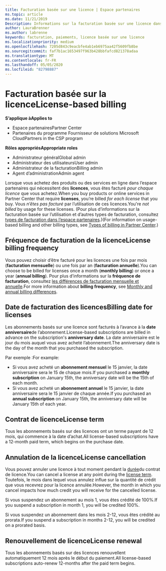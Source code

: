 ```yaml
---
title: Facturation basée sur une licence | Espace partenaires
ms.topic: article
ms.date: 11/21/2019
Description: Informations sur la facturation basée sur une licence dans l’espace partenaires, où vous êtes facturé par licence (et non par utilisation de licence).
author: LauraBrenner
ms.author: labrenne
keywords: facturation, paiements, licence basée sur une licence
ms.localizationpriority: medium
ms.openlocfilehash: 7205d843c9eacbfe4ab1eb6975aa42f5609fb8be
ms.sourcegitcommit: faf7b1ac1653497f963b428bbfafcd821378adaa
ms.translationtype: MT
ms.contentlocale: fr-FR
ms.lasthandoff: 05/05/2020
ms.locfileid: "82798887"
---
```

# <a name="license-based-billing"></a><span data-ttu-id="43def-104">Facturation basée sur la licence</span><span class="sxs-lookup"><span data-stu-id="43def-104">License-based billing</span></span>

<span data-ttu-id="43def-105">**S’applique à**</span><span class="sxs-lookup"><span data-stu-id="43def-105">**Applies to**</span></span>

- <span data-ttu-id="43def-106">Espace partenaires</span><span class="sxs-lookup"><span data-stu-id="43def-106">Partner Center</span></span>
- <span data-ttu-id="43def-107">Partenaires du programme Fournisseur de solutions Microsoft Cloud</span><span class="sxs-lookup"><span data-stu-id="43def-107">Partners in the CSP program</span></span>

<span data-ttu-id="43def-108">**Rôles appropriés**</span><span class="sxs-lookup"><span data-stu-id="43def-108">**Appropriate roles**</span></span>
-   <span data-ttu-id="43def-109">Administrateur général</span><span class="sxs-lookup"><span data-stu-id="43def-109">Global admin</span></span>
-   <span data-ttu-id="43def-110">Administrateur des utilisateurs</span><span class="sxs-lookup"><span data-stu-id="43def-110">User admin</span></span>
-   <span data-ttu-id="43def-111">Administrateur de la facturation</span><span class="sxs-lookup"><span data-stu-id="43def-111">Billing admin</span></span>
-   <span data-ttu-id="43def-112">Agent d’administration</span><span class="sxs-lookup"><span data-stu-id="43def-112">Admin agent</span></span>

<span data-ttu-id="43def-113">Lorsque vous achetez des produits ou des services en ligne dans l’espace partenaires qui nécessitent des **licences**, vous êtes facturé *pour chaque licence* que vous achetez.</span><span class="sxs-lookup"><span data-stu-id="43def-113">When you buy products or online services in Partner Center that require **licenses**, you’re billed *for each license* that you buy.</span></span> <span data-ttu-id="43def-114">Vous *n’êtes pas facturé* par l’utilisation de ces licences.</span><span class="sxs-lookup"><span data-stu-id="43def-114">You're *not billed* by usage for these licenses.</span></span> <span data-ttu-id="43def-115">(Pour plus d’informations sur la facturation basée sur l’utilisation et d’autres types de facturation, consultez [types de facturation dans l’espace partenaires](billing-different-types.md).)</span><span class="sxs-lookup"><span data-stu-id="43def-115">(For information on usage-based billing and other billing types, see [Types of billing in Partner Center](billing-different-types.md).)</span></span>

## <a name="license-billing-frequency"></a><span data-ttu-id="43def-116">Fréquence de facturation de la licence</span><span class="sxs-lookup"><span data-stu-id="43def-116">License billing frequency</span></span>

<span data-ttu-id="43def-117">Vous pouvez choisir d’être facturé pour les licences une fois par mois (**facturation mensuelle**) ou une fois par an (**facturation annuelle**).</span><span class="sxs-lookup"><span data-stu-id="43def-117">You can choose to be billed for licenses once a month (**monthly billing**) or once a year (**annual billing**).</span></span> <span data-ttu-id="43def-118">Pour plus d’informations sur la **fréquence de facturation**, consultez [les différences de facturation mensuelle et annuelle](billing-annual-monthly.md).</span><span class="sxs-lookup"><span data-stu-id="43def-118">For more information about **billing frequency**, see [Monthly and annual billing differences](billing-annual-monthly.md).</span></span>

## <a name="billing-date-for-licenses"></a><span data-ttu-id="43def-119">Date de facturation des licences</span><span class="sxs-lookup"><span data-stu-id="43def-119">Billing date for licenses</span></span>

<span data-ttu-id="43def-120">Les abonnements basés sur une licence sont facturés à l’avance à la **date anniversaire**de l’abonnement.</span><span class="sxs-lookup"><span data-stu-id="43def-120">License-based subscriptions are billed in advance on the subscription's **anniversary date**.</span></span> <span data-ttu-id="43def-121">La date anniversaire est le jour du mois auquel vous avez acheté l’abonnement.</span><span class="sxs-lookup"><span data-stu-id="43def-121">The anniversary date is the day of the month that you purchased the subscription.</span></span>

<span data-ttu-id="43def-122">Par exemple :</span><span class="sxs-lookup"><span data-stu-id="43def-122">For example:</span></span>

- <span data-ttu-id="43def-123">Si vous avez acheté un **abonnement mensuel** le 15 janvier, la date anniversaire sera le 15 de chaque mois.</span><span class="sxs-lookup"><span data-stu-id="43def-123">If you purchased a **monthly subscription** on January 15th, the anniversary date will be the 15th of each month.</span></span>
- <span data-ttu-id="43def-124">Si vous avez acheté un **abonnement annuel** le 15 janvier, la date anniversaire sera le 15 janvier de chaque année.</span><span class="sxs-lookup"><span data-stu-id="43def-124">If you purchased an **annual subscription** on January 15th, the anniversary date will be January 15th of each year.</span></span>

## <a name="license-term"></a><span data-ttu-id="43def-125">Contrat de licence</span><span class="sxs-lookup"><span data-stu-id="43def-125">License term</span></span>

<span data-ttu-id="43def-126">Tous les abonnements basés sur des licences ont un terme payant de 12 mois, qui commence à la date d’achat.</span><span class="sxs-lookup"><span data-stu-id="43def-126">All license-based subscriptions have a 12-month paid term, which begins on the purchase date.</span></span>

## <a name="license-cancellation"></a><span data-ttu-id="43def-127">Annulation de la licence</span><span class="sxs-lookup"><span data-stu-id="43def-127">License cancellation</span></span>

<span data-ttu-id="43def-128">Vous pouvez annuler une licence à tout moment pendant la [durée](#license-term)du contrat de licence.</span><span class="sxs-lookup"><span data-stu-id="43def-128">You can cancel a license at any point during the [license term](#license-term).</span></span> <span data-ttu-id="43def-129">Toutefois, le mois dans lequel vous annulez influe sur la quantité de crédit que vous recevrez pour la licence annulée.</span><span class="sxs-lookup"><span data-stu-id="43def-129">However, the month in which you cancel impacts how much credit you will receive for the cancelled license.</span></span>

<span data-ttu-id="43def-130">Si vous suspendez un abonnement au mois 1, vous êtes crédité de 100%.</span><span class="sxs-lookup"><span data-stu-id="43def-130">If you suspend a subscription in month 1, you will be credited 100%.</span></span>

<span data-ttu-id="43def-131">Si vous suspendez un abonnement dans les mois 2-12, vous êtes crédité au prorata.</span><span class="sxs-lookup"><span data-stu-id="43def-131">If you suspend a subscription in months 2-12, you will be credited on a prorated basis.</span></span>

## <a name="license-renewal"></a><span data-ttu-id="43def-132">Renouvellement de licence</span><span class="sxs-lookup"><span data-stu-id="43def-132">License renewal</span></span>

<span data-ttu-id="43def-133">Tous les abonnements basés sur des licences renouvellent automatiquement 12 mois après le début du paiement.</span><span class="sxs-lookup"><span data-stu-id="43def-133">All license-based subscriptions auto-renew 12-months after the paid term begins.</span></span>
